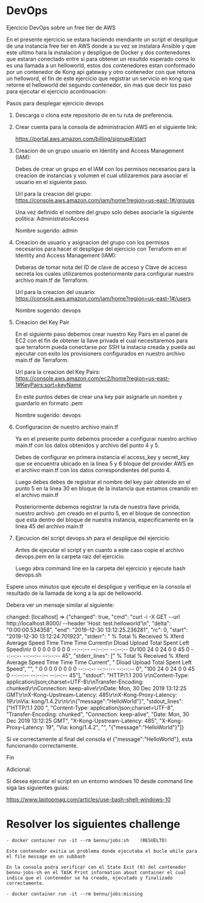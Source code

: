 # DevOps
Ejercicio DevOps sobre un free tier de AWS 

En el presente ejercicio se estara haciendo mendiante un script el despligue de una instancia free tier en AWS donde a su vez se instalara Ansible y que este ultimo hara la instalacion y despligue de Docker y dos contenedores que estaran conectado entre si para obtener un resultdo esperado como lo es una llamada a un helloworld, estos dos contenedores estan conformado por un contenedor de Kong api gateway y otro contenedor con que retorna un helloword, el fin de este ejercicio que registrar un servicio en kong que retorne el helloworld del segundo contenedor, sin mas que decir los paso para ejecutar el ejercicio acontinuacion:

Pasos para desplegar ejercicio devops

1. Descarga o clona este repositorio de en tu ruta de preferencia.

2. Crear cuenta para la consola de administracion AWS en el siguiente link:

    https://portal.aws.amazon.com/billing/signup#/start

3. Creacion de un grupo usuario en Identity and Access Management (IAM):
   
   Debes de crear un grupo en el IAM con los permisos necesarios para la creacion de instancias y volumen el cual utilizaremos para asociar el usuario en el siguiente paso.

   Url para la creacion del grupo: https://console.aws.amazon.com/iam/home?region=us-east-1#/groups

   Una vez definido el nombre del grupo solo debes asociarle la siguiente politica: AdministratorAccess

   Nombre sugerido: admin

4. Creacion de usuario y asignacion del grupo con los permisos necesarios para hacer el despligue del ejercicio con Terraform en el Identity and Access Management (IAM):

   Deberas de tomar nota del ID de clave de acceso y Clave de acceso secreta los cuales utilizaremos posteriormente para configurar nuestro archivo main.tf de Terraform.

   Url para la creacion del usuario: https://console.aws.amazon.com/iam/home?region=us-east-1#/users

   Nombre sugerido: devops

5. Creacion del Key Pair 

    En el siguiente paso debemos crear nuestro Key Pairs en el panel de EC2 con el fin de obtener la llave  privada el cual necesitaremos para que terraform pueda conectarse por SSH la instacia creada y pueda asi     ejecutar con exito los provisioners configurados en nuestro archivo main.tf de Terraform.

    Url para la creacion del Key Pairs:  https://console.aws.amazon.com/ec2/home?region=us-east-1#KeyPairs:sort=keyName

    En este puntos debes de crear una key pair asignarle un nombre y guardarlo en formato .pem

    Nombre sugerido: devops

6. Configuracion de nuestro archivo main.tf

    Ya en el presente punto debemos proceder a configurar nuestro archivo main.tf con los datos obtenidos y archivo del punto 4 y 5.

    Debes de configurar en primera instancia el access_key y secret_key que se encuentra ubicado en la linea 5 y 6 bloque del provider AWS en el archivo main.tf con los datos correspondientes del punto 4.

    Luego debes debes de registrar el nombre del key pair obtenido en el punto 5 en la linea 30 en bloque de la instancia que estamos creando en el archivo main.tf

    Posteriormente debemos registrar la ruta de nuestra llave privida, nuestro archivo .pm creado en el punto 5, en el bloque de connection que esta dentro del bloque de nuestra instancia, especificamente en la linea 45 del archivo main.tf

7. Ejecucion del script devops.sh para el despligue del ejercicio.

    Antes de ejecutar el script y en cuanto a este caso copie el archivo devops.pem en la carpeta raiz del ejercicio.
    
    Luego abra command line en la carpeta del ejercicio y ejecute bash devops.sh

Espere unos minutos que ejecute el despligue y verifique en la consola el resultado de la llamada de kong a  la api de helloworld.

Debera ver un mensaje similar al siguiente: 

 changed: [localhost] => {"changed": true, "cmd": "curl -i -X GET  --url http://localhost:8000/  --header 'Host: test.helloworld'\n", "delta": "0:00:00.534358", "end": "2019-12-30 13:12:25.236281", "rc": 0, "start": "2019-12-30 13:12:24.701923", "stderr": "  % Total    % Received % Xferd  Average Speed   Time    Time     Time  Current\n                                 Dload  Upload   Total   Spent    Left  Speed\n\r  0     0    0     0    0     0      0      0 --:--:-- --:--:-- --:--:--     0\r100    24    0    24    0     0     45      0 --:--:-- --:--:-- --:--:--    45", "stderr_lines": ["  % Total    % Received % Xferd  Average Speed   Time    Time     Time  Current", "                                 Dload  Upload   Total   Spent    Left  Speed", "", "  0     0    0     0    0     0      0      0 --:--:-- --:--:-- --:--:--     0", "100    24    0    24    0     0     45      0 --:--:-- --:--:-- --:--:--    45"], "stdout": "HTTP/1.1 200 \r\nContent-Type: application/json;charset=UTF-8\r\nTransfer-Encoding: chunked\r\nConnection: keep-alive\r\nDate: Mon, 30 Dec 2019 13:12:25 GMT\r\nX-Kong-Upstream-Latency: 485\r\nX-Kong-Proxy-Latency: 19\r\nVia: kong/1.4.2\r\n\r\n{\"message\":\"HelloWorld\"}", "stdout_lines": ["HTTP/1.1 200 ", "Content-Type: application/json;charset=UTF-8", "Transfer-Encoding: chunked", "Connection: keep-alive", "Date: Mon, 30 Dec 2019 13:12:25 GMT", "X-Kong-Upstream-Latency: 485", "X-Kong-Proxy-Latency: 19", "Via: kong/1.4.2", "", "{\"message\":\"HelloWorld\"}"]}

 Si ve correctamente al final del consola el  {\"message\":\"HelloWorld\"}, esta funcionando correctamente.

 Fin


 Adicional:

 Si desea ejecutar el script en un entorno windows 10 desde command line siga las siguientes guias:

 https://www.laptopmag.com/articles/use-bash-shell-windows-10


 # Resolver los siguientes challenge

    - docker container run -it --rm bennu/jobs:sh    (RESUELTO)

    Este contenedor exitia un problema donde ejecutaba el bucle while para el file message en un subbash

    En la consola podra verificar con el State Exit (0) del contenedor bennu-jobs-sh en el TASK Print information about container el cual indica que el contenedor se ha creado, ejecutado y finalizado correctamente.

    - docker container run -it --rm bennu/jobs:missing 

 
